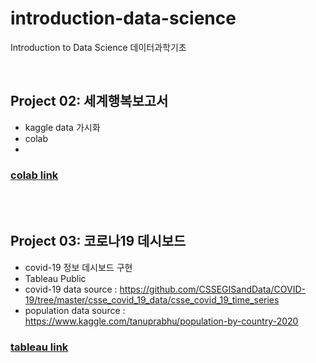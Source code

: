 # introduction-data-science
Introduction to Data Science 데이터과학기초

<br>

## Project 02: 세계행복보고서

- kaggle data 가시화
- colab
- 
### [colab link](https://colab.research.google.com/drive/1ndlp_n2H9GaIKA_P0h1RdZyz4g6OWYN2#scrollTo=ubUcsikST6kD)

<br>
<br>

## Project 03: 코로나19 데시보드

- covid-19 정보 데시보드 구현
- Tableau Public
- covid-19 data source : https://github.com/CSSEGISandData/COVID-19/tree/master/csse_covid_19_data/csse_covid_19_time_series
- population data source : https://www.kaggle.com/tanuprabhu/population-by-country-2020


### [tableau link](https://public.tableau.com/app/profile/.59645362/viz/Covid19dashboard_16355939770000/1)
